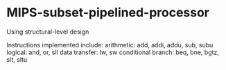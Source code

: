 # MIPS-subset-pipelined-processor
Using structural-level design

Instructions implemented include: 
    arithmetic: add, addi, addu, sub, subu
    logical: and, or, sll
    data transfer: lw, sw
    conditional branch: beq, bne, bgtz, slt, sltu
    
